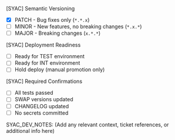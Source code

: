 [SYAC] Semantic Versioning
- [x] PATCH - Bug fixes only (`*.*.x`)
- [ ] MINOR - New features, no breaking changes (`*.x.*`)
- [ ] MAJOR - Breaking changes (`x.*.*`)

[SYAC] Deployment Readiness
- [ ] Ready for TEST environment
- [ ] Ready for INT environment
- [ ] Hold deploy (manual promotion only)

[SYAC] Required Confirmations
- [ ] All tests passed
- [ ] SWAP versions updated
- [ ] CHANGELOG updated
- [ ] No secrets committed

SYAC_DEV_NOTES:
(Add any relevant context, ticket references, or additional info here)